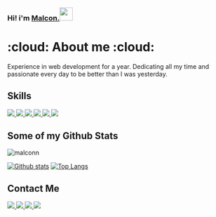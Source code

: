 ### Hi! i'm <a href="https://linktr.ee/malconn">Malcon.<a target="_blank" rel="noopener noreferrer" href="https://camo.githubusercontent.com/e8e7b06ecf583bc040eb60e44eb5b8e0ecc5421320a92929ce21522dbc34c891/68747470733a2f2f6d656469612e67697068792e636f6d2f6d656469612f6876524a434c467a6361737252346961377a2f67697068792e676966"><img src="https://camo.githubusercontent.com/e8e7b06ecf583bc040eb60e44eb5b8e0ecc5421320a92929ce21522dbc34c891/68747470733a2f2f6d656469612e67697068792e636f6d2f6d656469612f6876524a434c467a6361737252346961377a2f67697068792e676966" width="30px" data-canonical-src="https://media.giphy.com/media/hvRJCLFzcasrR4ia7z/giphy.gif" style="max-width:100%;"></a>
  
  <h1>:cloud: About me :cloud:</h1> 
  <p>Experience in web development for a year. Dedicating all my time and passionate every day to be better than I was yesterday.</p>
  
  <h2> Skills</h2>
  <span>
   <a target='_blank' href="https://getbootstrap.com/">
     <img src="https://img.shields.io/badge/Bootstrap-563D7C?style=for-the-badge&logo=bootstrap&logoColor=white"/>
    </a>
    <a href="https://developer.mozilla.org/pt-BR/docs/Web/JavaScript">
      <img src="https://img.shields.io/badge/JavaScript-F7DF1E?style=for-the-badge&logo=javascript&logoColor=black"/>
    </a>
    <a href="https://developer.mozilla.org/pt-BR/docs/Web/HTML">
      <img src="https://img.shields.io/badge/HTML5-E34F26?style=for-the-badge&logo=html5&logoColor=white"/>
    </a>
    <a href="https://developer.mozilla.org/pt-BR/docs/Web/CSS"> 
      <img src="https://img.shields.io/badge/CSS3-1572B6?style=for-the-badge&logo=css3&logoColor=white"/>
    </a>
    <a href="https://sass-lang.com/documentation">
      <img src="https://img.shields.io/badge/Sass-CC6699?style=for-the-badge&logo=sass&logoColor=white"/>
    </a>
    <a href="https://git-scm.com/">
      <img src="https://img.shields.io/badge/Git-F05032?style=for-the-badge&logo=git&logoColor=white"/>
    </a>
  </span>

## Some of my Github Stats
<p align=left> <img src=https://komarev.com/ghpvc/?username=malconn alt=malconn /> </p>

[![Github stats](https://github-readme-stats.vercel.app/api?username=malconn&show_icons=true&include_all_commits=true)](https://github.com/malconn/github-readme-stats)
[![Top Langs](https://github-readme-stats.vercel.app/api/top-langs/?username=malconn&layout=compact)](https://github.com/malconn/github-readme-stats)

  <h2> Contact Me</h2>
  
<div>
    <a target='_blank' href="https://www.twitch.tv/maicaosgz">
        <img src="https://img.shields.io/badge/Twitch-9146FF?style=for-the-badge&logo=twitch&logoColor=white">
    </a>
    <a target='_blank' href="https://www.instagram.com/">
        <img src="https://img.shields.io/badge/Instagram-E4405F?style=for-the-badge&logo=instagram&logoColor=white">
    </a>
    <a target='_blank' href="https://www.linkedin.com/in/malconn/">
        <img src="https://img.shields.io/badge/LinkedIn-0077B5?style=for-the-badge&logo=linkedin&logoColor=white">
    </a>
    <a target='_blank' href="mailto:malconaugusto@outlook.com">
      <img src="https://img.shields.io/badge/Microsoft_Outlook-0078D4?style=for-the-badge&logo=microsoft-outlook&logoColor=white">
    </a>
</div>
